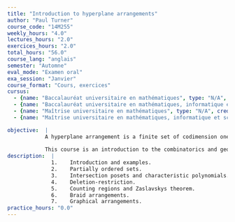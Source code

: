 ```yaml
---
title: "Introduction to hyperplane arrangements"
author: "Paul Turner"
course_code: "14M255"
weekly_hours: "4.0"
lectures_hours: "2.0"
exercices_hours: "2.0"
total_hours: "56.0"
course_lang: "anglais"
semester: "Automne"
eval_mode: "Examen oral"
exa_session: "Janvier"
course_format: "Cours, exercices"
cursus:
  - {name: "Baccalauréat universitaire en mathématiques", type: "N/A", credits: "6.0"}
  - {name: "Baccalauréat universitaire en mathématiques, informatique et sciences numériques", type: "N/A", credits: "6.0"}
  - {name: "Maîtrise universitaire en mathématiques", type: "N/A", credits: "6.0"}
  - {name: "Maîtrise universitaire en mathématiques, informatique et sciences numériques", type: "N/A", credits: "6.0"}

objective:  |
            A hyperplane arrangement is a finite set of codimension one affine subspaces (hyperplanes) in a fixed vector space. In the cartesian plane this consists of a finite collection of lines. These seemingly simple objects give rise to interesting combinatorial and geometrical questions - the former based on the intersections of hyperplanes and the latter on the topology and geometry of the complement. 
            
            This course is an introduction to the combinatorics and geometry of hyperplane arrangements, with special emphasis on braid arrangements (making a connection to knot theory) and graphical arrangements (making a connection to colouring problems in graph theory). It will be taught in English.
description:  |
              1.	Introduction and examples.
              2.	Partially ordered sets.
              3.	Intersection posets and characteristic polynomials.
              4.	Deletion-restriction.
              5.	Counting regions and Zaslavskys theorem.
              6.	Braid arrangements.
              7.	Graphical arrangements.
practice_hours: "0.0"
---
```


